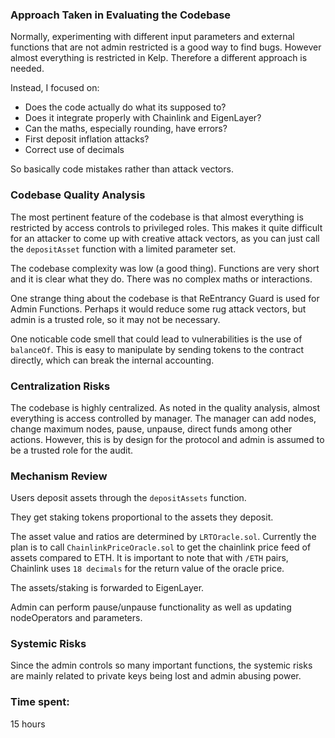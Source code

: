 ### Approach Taken in Evaluating the Codebase

Normally, experimenting with different input parameters and external functions that are not admin restricted is a good way to find bugs. However almost everything is restricted in Kelp. Therefore a different approach is needed.

Instead, I focused on:

- Does the code actually do what its supposed to?
- Does it integrate properly with Chainlink and EigenLayer?
- Can the maths, especially rounding, have errors?
- First deposit inflation attacks?
- Correct use of decimals

So basically code mistakes rather than attack vectors.

### Codebase Quality Analysis

The most pertinent feature of the codebase is that almost everything is restricted by access controls to privileged roles. This makes it quite difficult for an attacker to come up with creative attack vectors, as you can just call the `depositAsset` function with a limited parameter set. 

The codebase complexity was low (a good thing). Functions are very short and it is clear what they do. There was no complex maths or interactions.

One strange thing about the codebase is that ReEntrancy Guard is used for Admin Functions. Perhaps it would reduce some rug attack vectors, but admin is a trusted role, so it may not be necessary.

One noticable code smell that could lead to vulnerabilities is the use of `balanceOf`. This is easy to manipulate by sending tokens to the contract directly, which can break the internal accounting.

### Centralization Risks

The codebase is highly centralized. As noted in the quality analysis, almost everything is access controlled by manager. The manager can add nodes, change maximum nodes, pause, unpause, direct funds among other actions. However, this is by design for the protocol and admin is assumed to be a trusted role for the audit.

### Mechanism Review

Users deposit assets through the `depositAssets` function.

They get staking tokens proportional to the assets they deposit.

The asset value and ratios are determined by `LRTOracle.sol`. Currently the plan is to call `ChainlinkPriceOracle.sol` to get the chainlink price feed of assets compared to ETH. It is important to note that with `/ETH` pairs, Chainlink uses `18 decimals` for the return value of the oracle price.

The assets/staking is forwarded to EigenLayer.

Admin can perform pause/unpause functionality as well as updating nodeOperators and parameters.

### Systemic Risks

Since the admin controls so many important functions, the systemic risks are mainly related to private keys being lost and admin abusing power.





### Time spent:
15 hours
